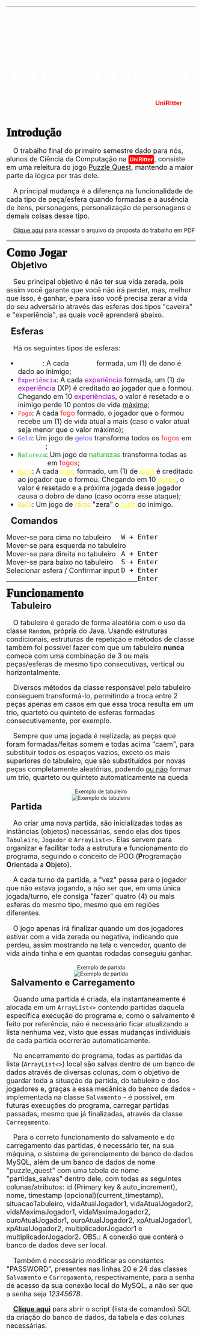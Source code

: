 
<hr><br>
<h1 style="text-align: center; font-size: 5.5em; font-family: Garamond, sans-serif; color: white;">Puzzle Quest<br><p style="font-size: 0.2193em; font-family: Arial;">Trabalho de final de semestre da faculdade - <span style="color: red; background-color: white; padding: 4px; border-radius: 4px">UniRitter</span></p></h1>

<p style="font-size: 2.2em; margin: 0px; font-family: Trebuchet MS; font-weight: 1000">Introdução</p>
<p style="text-indent: 1em; font-size: 1.3em;">
   O trabalho final do primeiro semestre dado para nós, alunos de Ciência da Computação na <span style="color: white; background-color: red; padding: 3px; border-radius: 4px; font-size: 0.8em; font-weight: 700">UniRitter</span>, consiste em uma releitura do jogo <a href="https://pt.wikipedia.org/wiki/Puzzle_Quest:_Challenge_of_the_Warlords">Puzzle Quest</a>, mantendo a maior parte da lógica por trás dele.
</p>
<p style="text-indent: 1em; font-size: 1.3em;">
   A principal mudança é a diferença na funcionalidade de cada tipo de peça/esfera quando formadas e a ausência de itens, personagens, personalização de personagens e demais coisas desse tipo.
</p>
<p style="text-indent: 1em; font-size: 1.3em;">
   <small><a href="/assets/proposta.pdf">Clique aqui</a> para acessar o arquivo da proposta do trabalho em PDF</small>
</p>

<hr>

<p style="font-size: 2.2em; margin: 0px; font-family: Trebuchet MS; font-weight: 1000">Como Jogar</p>

<p style="text-indent: 0.5em; font-size: 1.7em; margin: 0px; font-weight: 700">
   Objetivo
<p style="text-indent: 1em; font-size: 1.3em;">
   Seu principal objetivo é não ter sua vida zerada, pois assim você garante que você não irá perder, mas, melhor que isso, é ganhar, e para isso você precisa zerar a vida do seu adversário através das esferas dos tipos "caveira" e "experiência", as quais você aprenderá abaixo.
</p>

<p style="text-indent: 0.5em; font-size: 1.7em; margin: 0px; font-weight: 700">
   Esferas
</p>
<p style="text-indent: 1em; font-size: 1.3em;">
   Há os seguintes tipos de esferas:
   <ul style="font-size:1.3em">
      <li><code><span style="color: #ffffff; font-weight: 700">Caveira</span></code>: A cada <span style="color: #ffffff; font-weight: 500">caveira</span> formada, um (1) de dano é dado ao inimigo;
      <li><code><span style="color: #9d00d1; font-weight: 500">Experiência</span></code>: A cada <span style="color:#9d00d1">experiência</span> formada, um (1) de <span style="color:#9d00d1">experiência</span> (XP) é creditado ao jogador que a formou. Chegando em 10 <span style="color:#9d00d1">experiências</span>, o valor é resetado e o inimigo perde 10 pontos de vida <u>máxima</u>;
      <li><code><span style="color: #ff2222; font-weight: 500">Fogo</span></code>: A cada <span style="color:#ff2222">fogo</span> formado, o jogador que o formou recebe um (1) de vida atual a mais (caso o valor atual seja menor que o valor máximo);
      <li><code><span style="color: #5555ff; font-weight: 500">Gelo</span></code>: Um jogo de <span style="color:#5555ff">gelos</span> transforma todos os <span style="color:#ff2222">fogos</span> em <span style="color: #ffffff; font-weight: 500">caveiras</span>;
      <li><code><span style="color: #11bc11; font-weight: 500">Natureza</span></code>: Um jogo de <span style="color:#11bc11">naturezas</span> transforma todas as <span style="color: #ffffff; font-weight: 500">caveiras</span> em <span style="color:#ff2222">fogos</span>;
      <li><code><span style="color: #ffff00; font-weight: 500"><u>Ouro</u></span></code>: A cada <span style="color:#ffff00"><u>ouro</u></span> formado, um (1) de <span style="color:#ffff00"><u>ouro</u></span> é creditado ao jogador que o formou. Chegando em 10 <span style="color:#ffff00"><u>ouros</u></span>, o valor é resetado e a próxima jogada desse jogador causa o dobro de dano (caso ocorra esse ataque);
      <li><code><span style="color: #fedf00; font-weight: 500">Raio</span></code>: Um jogo de <span style="color:#fedf00">raios</span> "zera" o <span style="color:#ffff00"><u>ouro</u></span> do inimigo.
   </ul>
</p>
<p style="text-indent: 0.5em; font-size: 1.7em; margin: 0px; font-weight: 700">
   Comandos
</p>
<p style="font-size: 1.3em;">
   Mover-se para cima no tabuleiro <span style="position:relative; float: right; margin-right: 100px; font-family: monospace">W + Enter</span><br>
   Mover-se para esquerda no tabuleiro <span style="position:relative; float: right; margin-right: 100px; font-family: monospace">A + Enter</span><br>
   Mover-se para direita no tabuleiro <span style="position:relative; float: right; margin-right: 100px; font-family: monospace">S + Enter</span><br>
   Mover-se para baixo no tabuleiro <span style="position:relative; float: right; margin-right: 100px; font-family: monospace">D + Enter</span><br>
   Selecionar esfera / Confirmar input<span style="position:relative; float: right; margin-right: 100px; font-family: monospace">Enter</span><br>
   
</p>

<hr>

<p style="font-size: 2.2em; margin: 0px; font-family: Trebuchet MS; font-weight: 1000">Funcionamento</p>

<p style="text-indent: 0.5em; font-size: 1.7em; margin: 0px; font-weight: 700">
   Tabuleiro
</p>
<p style="text-indent: 1em; font-size: 1.3em;">
   O tabuleiro é gerado de forma aleatória com o uso da classe <code>Random</code>, própria do Java. Usando estruturas condicionais, estruturas de repetição e métodos de classe também foi possível fazer com que um tabuleiro <strong>nunca</strong> comece com uma combinação de 3 ou mais peças/esferas de mesmo tipo consecutivas, vertical ou horizontalmente.
</p>
<p style="text-indent: 1em; font-size: 1.3em;">
   Diversos métodos da classe responsável pelo tabuleiro conseguem transformá-lo, permitindo a troca entre 2 peças apenas em casos em que essa troca resulta em um trio, quarteto ou quinteto de esferas formadas consecutivamente, por exemplo.
</p>
<p style="text-indent: 1em; font-size: 1.3em;">
   Sempre que uma jogada é realizada, as peças que foram formadas/feitas somem e todas acima "caem", para substituir todos os espaços vazios, exceto os mais superiores do tabuleiro, que são substituídos por novas peças completamente aleatórias, podendo <u>ou não</u> formar um trio, quarteto ou quinteto automaticamente na queda
</p>
<p style="text-align: center; margin-bottom: 0px">Exemplo de tabuleiro</p>
<img src="assets/exemplo-tabuleiro.png" alt="Exemplo de tabuleiro" style="margin-left:50%; transform: translate(-50%)">

<p style="text-indent: 0.5em; font-size: 1.7em; margin: 0px; font-weight: 700">
   Partida
</p>
<p style="text-indent: 1em; font-size: 1.3em;">
   Ao criar uma nova partida, são inicializadas todas as instâncias (objetos) necessárias, sendo elas dos tipos <code>Tabuleiro</code>, <code>Jogador</code> e <code>ArrayList<></code>. Elas servem para organizar e facilitar toda a estrutura e funcionamento do programa, seguindo o conceito de POO (<strong>P</strong>rogramação <strong>O</strong>rientada a <strong>O</strong>bjeto).
</p>
<p style="text-indent: 1em; font-size: 1.3em;">
   A cada turno da partida, a "vez" passa para o jogador que não estava jogando, a não ser que, em uma única jogada/turno, ele consiga "fazer" quatro (4) ou mais esferas do mesmo tipo, mesmo que em regiões diferentes.
</p>
<p style="text-indent: 1em; font-size: 1.3em;">
   O jogo apenas irá finalizar quando um dos jogadores estiver com a vida zerada ou negativa, indicando que perdeu, assim mostrando na tela o vencedor, quanto de vida ainda tinha e em quantas rodadas conseguiu ganhar.
</p>
<p style="text-align: center; margin-bottom: 0px">Exemplo de partida</p>
<img src="assets/exemplo-partida.png" alt="Exemplo de partida" style="margin-left:50%; transform: translate(-50%)">

<p style="text-indent: 0.5em; font-size: 1.7em; margin: 0px; font-weight: 700">
   Salvamento e Carregamento
</p>
<p style="text-indent: 1em; font-size: 1.3em;">
   Quando uma partida é criada, ela instantaneamente é alocada em um <code>ArrayList<></code> contendo partidas daquela específica execução do programa e, como o salvamento é feito por referência, não é necessário ficar atualizando a lista nenhuma vez, visto que essas mudanças individuais de cada partida ocorrerão automaticamente.
</p>
<p style="text-indent: 1em; font-size: 1.3em;">
   No encerramento do programa, todas as partidas da lista (<code>ArrayList<></code>) local são salvas dentro de um banco de dados através de diversas colunas, com o objetivo de guardar toda a situação da partida, do tabuleiro e dos jogadores e, graças a essa mecânica do banco de dados - implementada na classe <code>Salvamento</code> - é possível, em futuras execuções do programa, carregar partidas passadas, mesmo que já finalizadas, através da classe <code>Carregamento</code>.
</p>
<p style="text-indent: 1em; font-size: 1.3em;">
   Para o correto funcionamento do salvamento e do carregamento das partidas, é necessário ter, na sua máquina, o sistema de gerenciamento de banco de dados MySQL, além de um banco de dados de nome "puzzle_quest" com uma tabela de nome "partidas_salvas" dentro dele, com todas as seguintes colunas/atributos: id (Primary key & auto_increment), nome, timestamp (opcional)(current_timestamp), situacaoTabuleiro, vidaAtualJogador1, vidaAtualJogador2, vidaMaximaJogador1, vidaMaximaJogador2, ouroAtualJogador1, ouroAtualJogador2, xpAtualJogador1, xpAtualJogador2, multiplicadorJogador1 e multiplicadorJogador2. OBS.: A conexão que conterá o banco de dados deve ser local.
</p>
<p style="text-indent: 1em; font-size: 1.3em;">
   Também é necessário modificar as constantes "PASSWORD", presentes nas linhas 20 e 24 das classes <code>Salvamento</code> e <code>Carregamento</code>, respectivamente, para a senha de acesso da sua conexão local do MySQL, a não ser que a senha seja <i>12345678</i>.
</p>
<p style="text-indent: 1em; font-size: 1.3em;">
   <a href="assets/criacao-banco-de-dados.sql"><strong>Clique aqui</strong></a> para abrir o script (lista de comandos) SQL da criação do banco de dados, da tabela e das colunas necessárias.
</p>